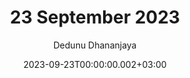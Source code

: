 ---
layout: post
title: 23 September 2023
date: '2023-09-23T00:00:00.002+03:00'
author: Dedunu Dhananjaya
tags:
- 
modified_time: '2023-09-23T00:00:00.002+03:00'
featured_image: 2023-09-23-23-september-2023_2.jpg
---